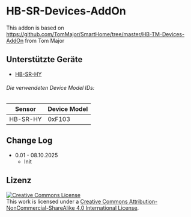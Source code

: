 
# HB-SR-Devices-AddOn

This addon is based on https://github.com/TomMajor/SmartHome/tree/master/HB-TM-Devices-AddOn from Tom Major


## Unterstützte Geräte

- [HB-SR-HY]()

[comment]: # (rc.d filename: hb-sr-devices-addon, github name: HB-SR-Devices-AddOn, info name: HB-SR-Devices AddOn)

###### Die verwendeten Device Model IDs:

| Sensor | Device Model |
|---|---|
| HB-SR-HY        | 0xF103 |


## Change Log

- 0.01 - 08.10.2025
  - Init


## Lizenz

<a rel="license" href="http://creativecommons.org/licenses/by-nc-sa/4.0/"><img alt="Creative Commons License" style="border-width:0" src="https://i.creativecommons.org/l/by-nc-sa/4.0/88x31.png" /></a><br />This work is licensed under a <a rel="license" href="http://creativecommons.org/licenses/by-nc-sa/4.0/">Creative Commons Attribution-NonCommercial-ShareAlike 4.0 International License</a>.
